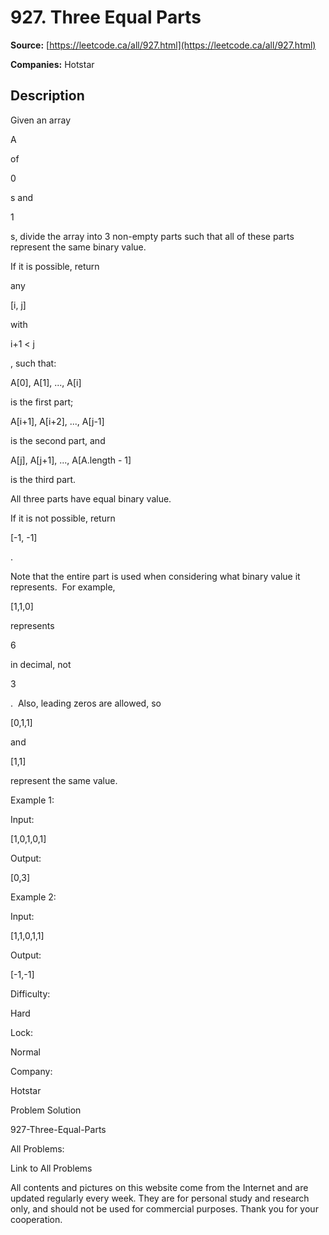 # 927. Three Equal Parts

**Source:** [https://leetcode.ca/all/927.html](https://leetcode.ca/all/927.html)

**Companies:** Hotstar

## Description

Given an array

A

of

0

s and

1

s, divide the array into 3
        non-empty parts such that all of these parts represent the same binary value.

If it is possible, return

any

[i, j]

with

i+1 <
        j

, such that:

A[0], A[1], ..., A[i]

is the first part;

A[i+1], A[i+2], ..., A[j-1]

is the second part, and

A[j], A[j+1], ..., A[A.length - 1]

is the third part.

All three parts have equal binary value.

If it is not possible, return

[-1, -1]

.

Note that the entire part is used when considering what binary value it represents.  For
        example,

[1,1,0]

represents

6

in decimal, not

3

.  Also, leading zeros are allowed, so

[0,1,1]

and

[1,1]

represent the same value.

Example 1:

Input:

[1,0,1,0,1]

Output:

[0,3]

Example 2:

Input:

[1,1,0,1,1]

Output:

[-1,-1]

Difficulty:

Hard

Lock:

Normal

Company:

Hotstar

Problem Solution

927-Three-Equal-Parts

All Problems:

Link to All Problems

All contents and pictures on this website come from the Internet and are updated regularly every week. They are for personal study and research only, and should not be used for commercial purposes. Thank you for your cooperation.

